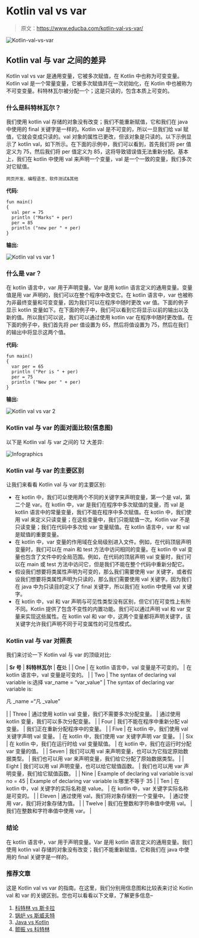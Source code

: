 # Kotlin val vs var

> 原文：<https://www.educba.com/kotlin-val-vs-var/>

![Kotlin-val-vs-var](img/b60d85ec6c211dae8e6d99b2a9a6b833.png)



## Kotlin val 与 var 之间的差异

Kotlin val vs var 是通用变量，它被多次赋值，在 Kotlin 中也称为可变变量。Kotlin val 是一个常量变量，它被多次赋值并在一次初始化，在 Kotlin 中也被称为不可变变量。科特林瓦尔被分配一个；这是只读的，包含本质上可变的。

### 什么是科特林瓦尔？

我们使用 kotlin val 存储的对象没有改变；我们不能重新赋值，它和我们在 java 中使用的 final 关键字是一样的。Kotlin val 是不可变的，所以一旦我们给 val 赋值，它就会变成只读的。val 对象的属性已更改，但该对象是只读的。以下示例显示了 kotlin val，如下所示。在下面的示例中，我们可以看到，首先我们将 per 值定义为 75，然后我们将 per 值定义为 85，这将导致错误值无法重新分配。基本上，我们在 kotlin 中使用 val 来声明一个变量，val 是一个一致的变量，我们多次对它赋值。

<small>网页开发、编程语言、软件测试&其他</small>

**代码:**

```
fun main()
{
  val per = 75
  println ("Marks" + per)
  per = 85
  println ("new per " + per)
}
```

**输出:**

![Kotlin val vs var 1](img/65c3f0c88a62041b691d946ed49dc466.png)



### 什么是 var？

在 kotlin 语言中，var 用于声明变量。Var 是用 kotlin 语言定义的通用变量。变量值是用 var 声明的，我们可以在整个程序中改变它。在 kotlin 语言中，var 也被称为非最终变量和可变变量，因为我们可以在程序中随时更改 var 值。下面的例子显示 kotlin 变量如下。在下面的例子中，我们可以看到它将显示以前的输出以及新的值。所以我们可以说，我们可以通过使用 kotlin var 在程序中随时更改值。在下面的例子中，我们首先将 per 值设置为 65，然后将值设置为 75，然后在我们的输出中将显示这两个值。

**代码:**

```
fun main()
{
  var per = 65
  println ("Per is " + per)
  per = 75
  println ("New per " + per)
}
```

**输出:**

![Kotlin val vs var 2](img/d39eca2e9b5b4be5eaae319af783c265.png)



### Kotlin val 与 var 的面对面比较(信息图)

以下是 Kotlin val 与 var 之间的 12 大差异:

![Infographics](img/0854ec1a2cee6049b8ffe132d30291ce.png)



### Kotlin val 与 var 的主要区别

让我们来看看 Kotlin val 与 var 的主要区别:

*   在 kotlin 中，我们可以使用两个不同的关键字来声明变量，第一个是 val，第二个是 var。在 kotlin 中，var 是我们在程序中多次赋值的变量，而 val 是 kotlin 语言中的常量变量，我们不能在程序中多次赋值。在 kotlin 中，我们使用 val 来定义只读变量；在这些变量中，我们只能赋值一次。Kotlin var 不是只读变量；我们在代码中多次给 var 变量赋值。在 kotlin 语言中，var 和 val 是赋值的重要变量。
*   在 kotlin 中，var 变量的作用域在全局级别进入文件。例如，在代码顶层声明变量时，我们可以在 main 和 test 方法中访问相同的变量。在 kotlin 中 val 变量也包含了文件中的全局范围。例如，在代码的顶层声明 val 变量时，我们可以在 main 或 test 方法中访问它，但是我们不能在整个代码中重新分配它。
*   假设我们想要将类属性声明为可变的，那么我们需要使用 var 关键字，或者假设我们想要将类属性声明为只读的，那么我们需要使用 val 关键字。因为我们在 java 中为只读目的定义了 final 关键字，所以我们在 kotlin 中使用 val 关键字。
*   在 kotlin 中，val 和 var 声明与可见性类型没有区别，但它们在可变性上有所不同。Kotlin 提供了包含不变性的内置功能。我们可以通过声明 val 和 var 变量来实现这些属性。在 kotlin val 和 var 中，这两个变量都将声明关键字，该关键字允许我们声明不同于可变属性的可见性模式。

### Kotlin val 与 var 对照表

我们来讨论一下 Kotlin val 与 var 的顶级对比:

| **Sr 号** | **科特林瓦尔** | **在**处 |
| One | 在 kotlin 语言中，val 变量是不可变的。 | 在 kotlin 语言中，val 变量是可变的。 |
| Two | The syntax of declaring val variable is:选择 var_name = “var_value” | The syntax of declaring var variable is:

凡 _name =“凡 _value”

 |
| Three | 通过使用 kotlin val 变量，我们不需要多次分配变量。 | 通过使用 kotlin 变量，我们可以多次分配变量。 |
| Four | 我们不能在程序中重新分配 val 变量。 | 我们正在重新分配程序中的变量。 |
| Five | 在 kotlin 中，我们使用 val 关键字声明 val 变量。 | 在 kotlin 中，我们使用 var 关键字声明 var 变量。 |
| Six | 在 kotlin 中，我们在运行时给 val 变量赋值。 | 在 kotlin 中，我们在运行时分配 var 变量的值。 |
| Seven | 我们可以用 val 来声明变量，也可以为它指定原始数据类型。 | 我们也可以用 var 来声明变量，我们给它分配了原始数据类型。 |
| Eight | 我们可以用 val 声明变量，也可以给它赋值函数。 | 我们也可以用 var 声明变量，我们给它赋值函数。 |
| Nine | Example of declaring val variable is:val no = 45 | Example of declaring var variable is:哪里不等于 35 |
| Ten | 在 kotlin 中，val 关键字的实际名称是 value。 | 在 kotlin 中，var 关键字实际名称是可变的。 |
| Eleven | 通过使用 val，我们将对象存储到一个变量中。 | 通过使用 var，我们将对象存储为值。 |
| Twelve | 我们在整数和字符串值中使用 val。 | 我们在整数和字符串值中使用 var。 |

### 结论

在 kotlin 语言中，var 用于声明变量。Var 是用 kotlin 语言定义的通用变量。我们使用 kotlin val 存储的对象没有改变；我们不能重新赋值，它和我们在 java 中使用的 final 关键字是一样的。

### 推荐文章

这是 Kotlin val vs var 的指南。在这里，我们分别用信息图和比较表来讨论 Kotlin val 和 var 的关键区别。您也可以看看以下文章，了解更多信息–

1.  [科特林 vs 斯卡拉](https://www.educba.com/kotlin-vs-scala/)
2.  [锅炉 vs 斯威夫特](https://www.educba.com/kotlin-vs-swift/)
3.  [Java vs Kotlin](https://www.educba.com/java-vs-kotlin/)
4.  [颤振 vs 科特林](https://www.educba.com/flutter-vs-kotlin/)





